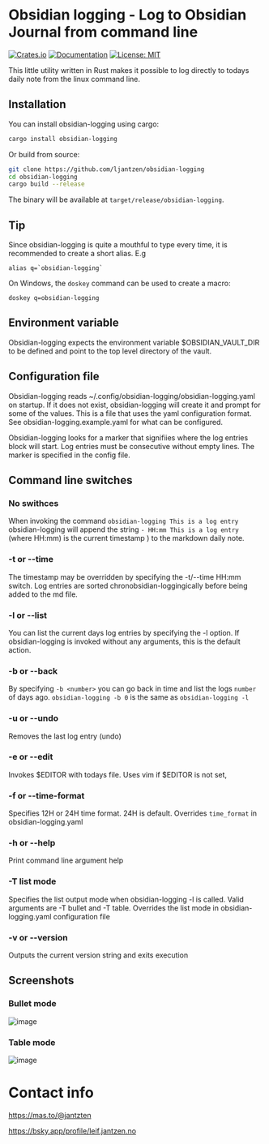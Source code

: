 # Obsidian logging - Log to Obsidian Journal from command line 

[![Crates.io](https://img.shields.io/crates/v/obsidian-logging.svg)](https://crates.io/crates/obsidian-logging)
[![Documentation](https://docs.rs/obsidian-logging/badge.svg)](https://docs.rs/obsidian-logging)
[![License: MIT](https://img.shields.io/badge/License-MIT-yellow.svg)](https://opensource.org/licenses/MIT)

This little utility written in Rust makes it possible to log directly to todays daily note from the linux command line. 

## Installation

You can install obsidian-logging using cargo:

```bash
cargo install obsidian-logging
```

Or build from source:

```bash
git clone https://github.com/ljantzen/obsidian-logging
cd obsidian-logging
cargo build --release
```

The binary will be available at `target/release/obsidian-logging`.


## Tip

Since obsidian-logging is quite a mouthful to type every time, it is recommended to create a short alias.  E.g

```
alias q=`obsidian-logging`
```

On Windows, the `doskey` command can be used to create a macro: 

```
doskey q=obsidian-logging
```

## Environment variable

Obsidian-logging expects the environment variable $OBSIDIAN_VAULT_DIR to be defined and point to the top level directory of the vault. 

## Configuration file

Obsidian-logging reads ~/.config/obsidian-logging/obsidian-logging.yaml on startup.  If it does not exist, obsidian-logging will create it and prompt for some of the values. 
This is a file that uses the yaml configuration format.  See obsidian-logging.example.yaml for what can be configured. 

Obsidian-logging looks for a marker that signifiies where the log entries block will start. Log entries must be consecutive without empty lines. The marker is specified in the config file. 


## Command line switches 

### No swithces

When invoking the command `obsidian-logging This is a log entry` obsidian-logging will append the string `- HH:mm This is a log entry` (where HH:mm) is the current timestamp ) to the markdown daily note. 

### -t or --time 

The timestamp may be overridden by specifying the -t/--time HH:mm switch.  Log entries are sorted chronobsidian-loggingically before being added to the md file. 


### -l  or --list 

You can list the current days log entries by specifying the -l option.  If obsidian-logging is invoked without any arguments, this is the default action.

### -b <days> or --back <days>

By specifying `-b <number>` you can go back in time and list the logs `number` of days ago. `obsidian-logging -b 0` is the same as `obsidian-logging -l`

### -u or --undo 

Removes the last log entry (undo)

### -e or --edit

Invokes $EDITOR with todays file.  Uses vim if $EDITOR is not set,

### -f or --time-format 

Specifies 12H or 24H time format.  24H is default.   Overrides `time_format` in obsidian-logging.yaml 

### -h or --help 

Print command line argument help

### -T list mode 

Specifies the list output mode when obsidian-logging -l is called. Valid arguments are -T bullet and -T table. Overrides the list mode in obsidian-logging.yaml configuration file

### -v or --version 

Outputs the current version string and exits execution



## Screenshots

### Bullet mode 

![image](https://github.com/user-attachments/assets/72c50c59-5185-4cb4-a871-473a8fd8b96f)

### Table mode 

![image](https://github.com/user-attachments/assets/ad3fe2c4-9a33-4272-a059-3d22617cef97)


# Contact info 

https://mas.to/@jantzten

https://bsky.app/profile/leif.jantzen.no
